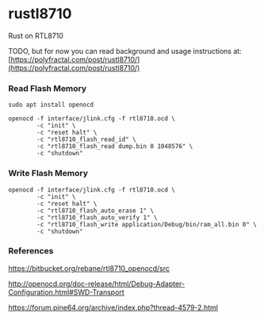 # rustl8710
Rust on RTL8710

TODO, but for now you can read background and usage instructions at: [https://polyfractal.com/post/rustl8710/](https://polyfractal.com/post/rustl8710/)

### Read Flash Memory

```
sudo apt install openocd

openocd -f interface/jlink.cfg -f rtl8710.ocd \
        -c "init" \
        -c "reset halt" \
        -c "rtl8710_flash_read_id" \
        -c "rtl8710_flash_read dump.bin 0 1048576" \
        -c "shutdown"
```

### Write Flash Memory

```
openocd -f interface/jlink.cfg -f rtl8710.ocd \
        -c "init" \
        -c "reset halt" \
        -c "rtl8710_flash_auto_erase 1" \
        -c "rtl8710_flash_auto_verify 1" \
        -c "rtl8710_flash_write application/Debug/bin/ram_all.bin 0" \
        -c "shutdown"
```
### References

https://bitbucket.org/rebane/rtl8710_openocd/src

http://openocd.org/doc-release/html/Debug-Adapter-Configuration.html#SWD-Transport

https://forum.pine64.org/archive/index.php?thread-4579-2.html
